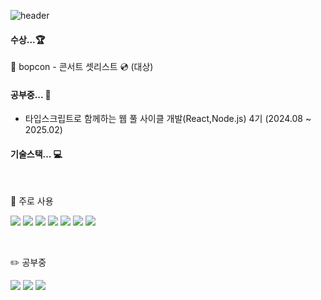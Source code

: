 ![header](https://capsule-render.vercel.app/api?type=venom&color=0:323232,40:3F3F3F,100:1C1C1C&height=300&section=header&text=leechan&fontSize=60&animation=fadeIn&fontColor=FFFFFF)

#### 수상...🏆
🥇 bopcon - 콘서트 셋리스트 💿 (대상)


#### 공부중... 🌳

- 타입스크립트로 함께하는 웹 풀 사이클 개발(React,Node.js) 4기 (2024.08 ~ 2025.02)

#### 기술스택... 💻

<br>

👀 주로 사용
<br>

<img src="https://img.shields.io/badge/react.js-61DAFB?style=for-the-badge&logo=react&logoColor=black"/> <img src="https://img.shields.io/badge/javascript-F7DF1E?style=for-the-badge&logo=javascript&logoColor=white"/> <img src="https://img.shields.io/badge/typescript-3178C6?style=for-the-badge&logo=typescript&logoColor=white"/> <img src="https://img.shields.io/badge/Tailwind_CSS-38B2AC?style=for-the-badge&logo=tailwind-css&logoColor=white"/> <img src="https://img.shields.io/badge/html5-E34F26?style=for-the-badge&logo=html5&logoColor=white"/> <img src="https://img.shields.io/badge/css3-1572B6?style=for-the-badge&logo=css3&logoColor=white"/> <img src="https://img.shields.io/badge/redux-764ABC?style=for-the-badge&logo=redux&logoColor=white" />

<br>

✏️ 공부중
<br>

<img src="https://img.shields.io/badge/next.js-000000?style=for-the-badge&logo=next.js&logoColor=white"/> <img src="https://img.shields.io/badge/React Query-FF4154?style=for-the-badge&logo=React Query&logoColor=white" /> <img src="https://img.shields.io/badge/python-3776AB?style=for-the-badge&logo=python&logoColor=white" />

</div>
